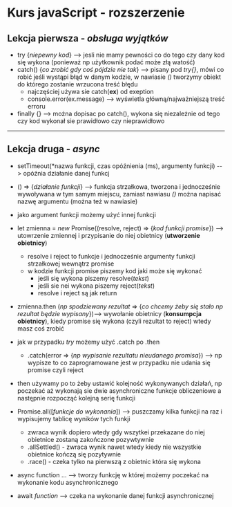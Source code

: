 # Kurs javaScript - **rozszerzenie**
## Lekcja pierwsza - *obsługa wyjątków*
- try {*niepewny kod*} --> jesli nie mamy pewności co do tego czy dany kod się wykona (ponieważ np użytkownik podać może złą watość)
- catch() {*co zrobić gdy coś pójdzie nie tak*} --> pisany pod *try{}*, mówi co robić jeśli wystąpi błąd w danym kodzie, w nawiasie *()* tworzymy obiekt do którego zostanie wrzucona treść błędu
    - najczęściej używa sie catch(**ex**) od exeption
    - console.error(ex.message) --> wyświetla główną/najważniejszą treść erroru
- finally {} --> można dopisac po catch(), wykona się niezależnie od tego czy kod wykonał sie prawidłowo czy nieprawidłowo

---

## Lekcja druga - *async*
- setTimeout(*nazwa funkcji, czas opóźnienia (ms), argumenty funkcji) --> opóźnia działanie danej funkcj
- () => {*działanie funkcji*} --> funkcja strzałkowa, tworzona i jednocześnie wywoływana w tym samym miejscu, zamiast nawiasu *()* można napisać nazwę argumentu (można też w nawiasie)
- jako argument funkcji możemy użyć innej funkcji
- let zmienna = *new* Promise((resolve, reject) => {*kod funkcji promise*}) --> utowrzenie zmiennej i przypisanie do niej obietnicy (**utworzenie obietnicy**)
    - resolve i reject to funkcje i jednocześnie argumenty funkcji strzałkowej wewnątrz promise
    - w kodzie funkcji promise piszemy kod jaki może się wykonać
        - jeśli się wykona piszemy resolve(*tekst*)
        - jeśli sie nei wykona piszemy reject(*tekst*)
        - resolve i reject są jak return
- zmienna.then (*np spodziewany rezultat* => {*co chcemy żeby się stało np rezultat będzie wypisany*})--> wywołanie obietnicy (**konsumpcja obietnicy**), kiedy promise się wykona (czyli rezultat to reject) wtedy masz coś zrobić
- jak w przypadku *try* możemy użyć .catch po .then
    - .catch(error => {*np wypisanie rezultatu nieudanego promisa*}) --> np wypisze to co zaprogramowane jest w przypadku nie udania się promise czyli reject 
- then używamy po to żeby ustawić kolejność wykonywanych działań, np poczekać aż wykonają sie dwie asynchroniczne funkcje obliczeniowe a następnie rozpocząć kolejną serię funkcji
- Promise.all([*funkcje do wykonania*]) --> puszczamy kilka funkcji na raz i wypisujemy tablicę wyników tych funkji
    - zwraca wynik dopiero wtedy gdy wszytkei przekazane do niej obietnice zostaną zakończone pozywtywnie
    - .allSettled() - zwraca wynik nawet wtedy kiedy nie wszystkie obietnice kończą się pozytywnie
    - .race() - czeka tylko na pierwszą z obietnic która się wykona

- async function ... --> tworzy funkcję w której możemy poczekać na wykonanie kodu asynchronicznego
- await *function* --> czeka na wykonanie danej funkcji asynchronicznej